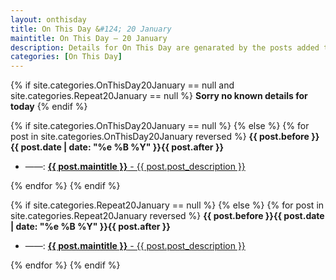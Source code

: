 ```yaml
---
layout: onthisday
title: On This Day &#124; 20 January
maintitle: On This Day — 20 January
description: Details for On This Day are genarated by the posts added to the website so the content is subject to changes/updates over time.
categories: [On This Day]
---
```


{% if site.categories.OnThisDay20January == null and site.categories.Repeat20January == null %}
<strong>Sorry no known details for today</strong>
{% endif %}

{% if site.categories.OnThisDay20January == null %}
{% else %}
{% for post in site.categories.OnThisDay20January reversed %}
<strong>{{ post.before }}{{ post.date | date: "%e %B %Y" }}{{ post.after }}</strong>
<ul>
<li> ——: <a href="{{ post.url }}"><strong>{{ post.maintitle }}</strong> - {{ post.post_description }}</a></li>
</ul>
{% endfor %}
{% endif %}

{% if site.categories.Repeat20January == null %}
{% else %}
{% for post in site.categories.Repeat20January reversed %}
<strong>{{ post.before }}{{ post.date | date: "%e %B %Y" }}{{ post.after }}</strong>
<ul>
<li> ——: <a href="{{ post.url }}"><strong>{{ post.maintitle }}</strong> - {{ post.post_description }}</a></li>
</ul>
{% endfor %}
{% endif %}
